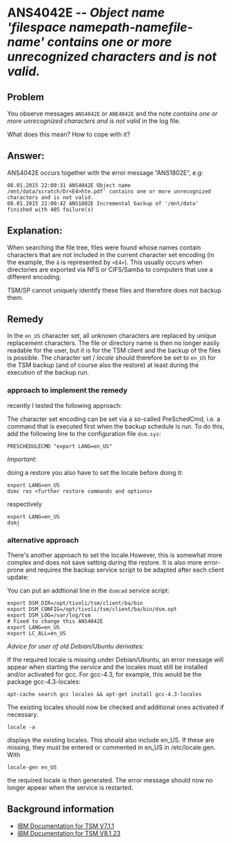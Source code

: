 # ANS4042E -- _Object name 'filespace namepath-namefile-name' contains one or more unrecognized characters and is not valid._

## Problem

You observe messages `ANS4042E` or `ANE4042E` and the note _contains one or more unrecognized characters and is not valid_ in the log file.

What does this mean? How to cope with it?

## Answer:

ANS4042E occurs together with the error message “ANS1802E”, e.g:

```
08.01.2015 22:00:31 ANS4042E Object name /mnt/data/scratch/Dr<E4>hte.pdf' contains one or more unrecognized characters and is not valid.
08.01.2015 22:00:42 ANS1802E Incremental backup of '/mnt/data' finished with 485 failure(s)
```
 
## Explanation:
When searching the file tree, files were found whose names contain characters that are not included in the current character set encoding (in the example, the `ä` is represented by `<E4>`). This usually occurs when directories are exported via NFS or CIFS/Samba to computers that use a different encoding.

TSM/SP cannot uniquely identify these files and therefore does not backup them.

## Remedy

In the `en_US` character set, all unknown characters are replaced by unique replacement characters. The file or directory name is then no longer easily readable for the user, but it is for the TSM client and the backup of the files is possible. The character set / _locale_  should therefore be set to `en_US` for the TSM backup (and of course also the restore) at least during the execution of the backup run.

### approach to implement the remedy

recently I tested the following approach:

The character set encoding can be set via a so-called PreSchedCmd, i.e. a command that is executed first when the backup schedule is run. To do this, add the following line to the configuration file `dsm.sys`:

```
PRESCHEDULECMD "export LANG=en_US"
```

_Important_:

doing a restore you also have to set the locale before doing it:
```
export LANG=en_US
dsmc res <further restore commands and options>
```
respectively

```
export LANG=en_US
dsmj
```

### alternative approach
There's another approach to set the locale.However, this is somewhat more complex and does not save setting during the restore. It is also more error-prone and requires the backup service script to be adapted after each client update:

You can put an addtional line in the `dsmcad` service script:

```
export DSM_DIR=/opt/tivoli/tsm/client/ba/bin
export DSM_CONFIG=/opt/tivoli/tsm/client/ba/bin/dsm.opt
export DSM_LOG=/var/log/tsm
# Fixed to change this ANS4042E
export LANG=en_US
export LC_ALL=en_US
```

_Advice for user of old Debian/Ubuntu derivates:_

If the required locale is missing under Debian/Ubuntu, an error message will appear when starting the service and the locales must still be installed and/or activated for gcc. For gcc-4.3, for example, this would be the package gcc-4.3-locales:
```
apt-cache search gcc locales && apt-get install gcc-4.3-locales
```
The existing locales should now be checked and additional ones activated if necessary.
```
locale -a
```
displays the existing locales. This should also include en_US. If these are missing, they must be entered or commented in en_US in /etc/locale.gen. With
```
locale-gen en_US
```
the required locale is then generated. The error message should now no longer appear when the service is restarted.

## Background information

- [IBM Documentation for TSM V7.1.1](https://www.ibm.com/docs/en/tsm/7.1.1?topic=variables-set-language-environment)
- [IBM Documentation for TSM V8.1.23](https://www.ibm.com/docs/en/storage-protect/8.1.23?topic=solaris-set-language-environment-variables)
